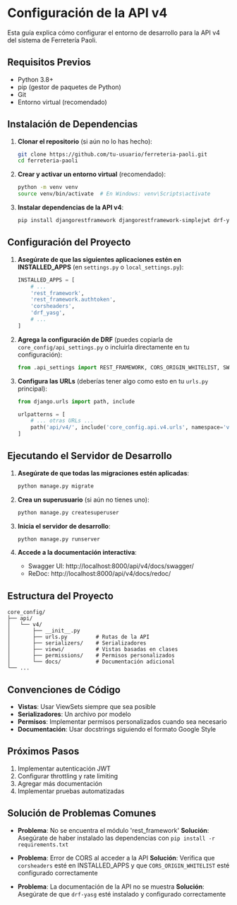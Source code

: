 # Configuración de la API v4

Esta guía explica cómo configurar el entorno de desarrollo para la API v4 del sistema de Ferretería Paoli.

## Requisitos Previos

- Python 3.8+
- pip (gestor de paquetes de Python)
- Git
- Entorno virtual (recomendado)

## Instalación de Dependencias

1. **Clonar el repositorio** (si aún no lo has hecho):
   ```bash
   git clone https://github.com/tu-usuario/ferreteria-paoli.git
   cd ferreteria-paoli
   ```

2. **Crear y activar un entorno virtual** (recomendado):
   ```bash
   python -m venv venv
   source venv/bin/activate  # En Windows: venv\Scripts\activate
   ```

3. **Instalar dependencias de la API v4**:
   ```bash
   pip install djangorestframework djangorestframework-simplejwt drf-yasg django-cors-headers django-filter
   ```

## Configuración del Proyecto

1. **Asegúrate de que las siguientes aplicaciones estén en INSTALLED_APPS** (en `settings.py` o `local_settings.py`):
   ```python
   INSTALLED_APPS = [
       # ...
       'rest_framework',
       'rest_framework.authtoken',
       'corsheaders',
       'drf_yasg',
       # ...
   ]
   ```

2. **Agrega la configuración de DRF** (puedes copiarla de `core_config/api_settings.py` o incluirla directamente en tu configuración):
   ```python
   from .api_settings import REST_FRAMEWORK, CORS_ORIGIN_WHITELIST, SWAGGER_SETTINGS
   ```

3. **Configura las URLs** (deberías tener algo como esto en tu `urls.py` principal):
   ```python
   from django.urls import path, include
   
   urlpatterns = [
       # ... otras URLs ...
       path('api/v4/', include('core_config.api.v4.urls', namespace='v4')),
   ]
   ```

## Ejecutando el Servidor de Desarrollo

1. **Asegúrate de que todas las migraciones estén aplicadas**:
   ```bash
   python manage.py migrate
   ```

2. **Crea un superusuario** (si aún no tienes uno):
   ```bash
   python manage.py createsuperuser
   ```

3. **Inicia el servidor de desarrollo**:
   ```bash
   python manage.py runserver
   ```

4. **Accede a la documentación interactiva**:
   - Swagger UI: http://localhost:8000/api/v4/docs/swagger/
   - ReDoc: http://localhost:8000/api/v4/docs/redoc/

## Estructura del Proyecto

```
core_config/
├── api/
│   └── v4/
│       ├── __init__.py
│       ├── urls.py         # Rutas de la API
│       ├── serializers/    # Serializadores
│       ├── views/          # Vistas basadas en clases
│       ├── permissions/    # Permisos personalizados
│       └── docs/           # Documentación adicional
└── ...
```

## Convenciones de Código

- **Vistas**: Usar ViewSets siempre que sea posible
- **Serializadores**: Un archivo por modelo
- **Permisos**: Implementar permisos personalizados cuando sea necesario
- **Documentación**: Usar docstrings siguiendo el formato Google Style

## Próximos Pasos

1. Implementar autenticación JWT
2. Configurar throttling y rate limiting
3. Agregar más documentación
4. Implementar pruebas automatizadas

## Solución de Problemas Comunes

- **Problema**: No se encuentra el módulo 'rest_framework'
  **Solución**: Asegúrate de haber instalado las dependencias con `pip install -r requirements.txt`

- **Problema**: Error de CORS al acceder a la API
  **Solución**: Verifica que `corsheaders` esté en INSTALLED_APPS y que `CORS_ORIGIN_WHITELIST` esté configurado correctamente

- **Problema**: La documentación de la API no se muestra
  **Solución**: Asegúrate de que `drf-yasg` esté instalado y configurado correctamente
